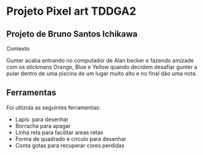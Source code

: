 <h1>Projeto Pixel art TDDGA2</h1>

<h2>Projeto de Bruno Santos Ichikawa</h2

<h2>Contexto</h2>
<p>Gunter acaba entrando no computador de Alan becker e fazendo amizade com os stickmans Orange, Blue e Yellow quando decidem desafiar gunter a pular dentro de uma piscina de um lugar muito alto e no final dão uma nota. </p>

<h2>Ferramentas</h2>
<p>Foi utlizida as seguintes ferramentas:</p>
<ul>
  <li>Lapís: para desenhar</li>
  <li>Borracha para apagar</li>
  <li>Linha reta para facilitar areas retas</li>
  <li>Forma de quadrado e circulo para desenhar</li>
  <li>Conta gotas para recuperar cores perdidas</li>
  
</ul>
